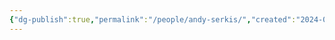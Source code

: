 ```yaml
---
{"dg-publish":true,"permalink":"/people/andy-serkis/","created":"2024-05-20","updated":"2024-05-20"}
---
```


